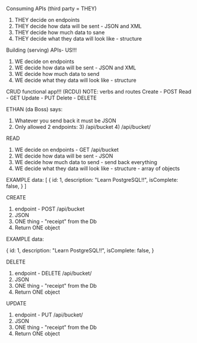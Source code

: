 Consuming APIs (third party = THEY)
1) THEY decide on endpoints
2) THEY decide how data will be sent - JSON and XML
3) THEY decide how much data to sane
4) THEY decide what they data will look like - structure

Building (serving) APIs- US!!!
1) WE decide on endpoints
2) WE decide how data will be sent - JSON and XML
3) WE decide how much data to send
4) WE decide what they data will look like - structure

CRUD functional app!!! (RCDU)
NOTE: verbs and routes
Create - POST
Read - GET
Update - PUT
Delete - DELETE

ETHAN (da Boss)  says:
1) Whatever you send back it must be JSON
2) Only allowed 2 endpoints:
   3) /api/bucket
   4) /api/bucket/<id>

READ
1) WE decide on endpoints - GET  /api/bucket
2) WE decide how data will be sent - JSON
3) WE decide how much data to send - send back everything
4) WE decide what they data will look like - structure - array of objects

EXAMPLE data:
[
   {
      id: 1,
      description: "Learn PostgreSQL!!",
      isComplete: false,
   }
]

CREATE
1) endpoint - POST  /api/bucket
2) JSON
3) ONE thing - "receipt" from the Db
4) Return ONE object

EXAMPLE data:

{
    id: 1,
    description: "Learn PostgreSQL!!",
    isComplete: false,
}

DELETE
1) endpoint - DELETE /api/bucket/<id>
2) JSON
3) ONE thing - "receipt" from the Db
4) Return ONE object

UPDATE
1) endpoint - PUT /api/bucket/<id>
2) JSON
3) ONE thing - "receipt" from the Db
4) Return ONE object




